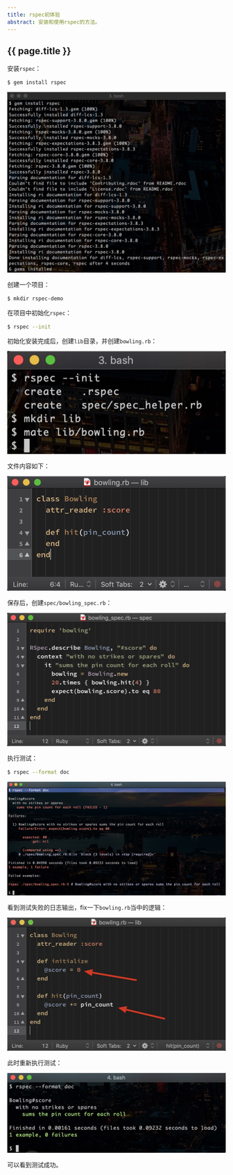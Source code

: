 ```yaml
---
title: rspec初体验
abstract: 安装和使用rspec的方法。
---
```


## {{ page.title }}

安装`rspec`：

```bash
$ gem install rspec
```

![](https://raw.githubusercontent.com/liweinan/blogpic2019/master/data/may18/1BD5D1BC-30B1-4E32-BC75-2AC6F157B765.png)

创建一个项目：

```bash
$ mkdir rspec-demo
```

在项目中初始化`rspec`：

```bash
$ rspec --init
```

初始化安装完成后，创建`lib`目录，并创建`bowling.rb`：

![](https://raw.githubusercontent.com/liweinan/blogpic2019/master/data/may18/8FA76340-C179-4B4B-9CBB-3037971D1F1D.png)

文件内容如下：

![](https://raw.githubusercontent.com/liweinan/blogpic2019/master/data/may18/30C8DCA5-6720-42B3-A4E1-AB07AAA160C9.png)

保存后，创建`spec/bowling_spec.rb`：

![](https://raw.githubusercontent.com/liweinan/blogpic2019/master/data/may18/8BB97FCE-B703-47E7-B7BB-437ACE5BDFDA.png)

执行测试：

```bash
$ rspec --format doc
```

![](https://raw.githubusercontent.com/liweinan/blogpic2019/master/data/may18/0242A298-5345-4487-B5D8-6CE3714D892F.png)

看到测试失败的日志输出，fix一下`bowling.rb`当中的逻辑：

![](https://raw.githubusercontent.com/liweinan/blogpic2019/master/data/may18/6B5BED9B-1A06-4F06-B596-37D92572802C.png)

此时重新执行测试：

![](https://raw.githubusercontent.com/liweinan/blogpic2019/master/data/may18/C3011735-645F-4F1C-BE4F-ECD4D9CEB1F5.png)

可以看到测试成功。


